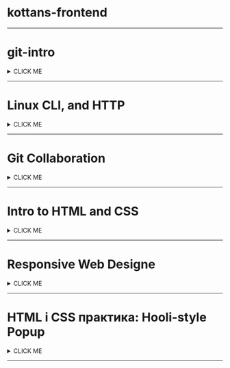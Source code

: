 # **kottans-frontend**

---

# git-intro

<details>><summary>CLICK ME</summary>
<p>


1. Я вже проходив курс Git та використовував його на практиці, корисно було відновити у памяті багато моментів. 
2. В цьому розділі нічого не здивувало. 
3. Гадаю я все буду використовувати!

![Img](./screenshots/git_basics/Introduction%20Sequence.PNG)
![Img1](./screenshots/git_basics/Push_Pull.PNG)

</p>
</details>

---

# Linux CLI, and HTTP

<details>><summary>CLICK ME</summary>
<p>

1. Хоча мені й доводілосья працювати з Linux, та було новим все з розділу безпеки 
2. Не можу відповісти
3. Якщо в мене буде необхідність використовувати Linux, то командами з 1 та 2 модулю я буду користуватися часто. 

![Screenshot](./screenshots/task_linux_cli/1.png)
![Screenshot](./screenshots/task_linux_cli/2.png)
![Screenshot](./screenshots/task_linux_cli/3.png)
![Screenshot](./screenshots/task_linux_cli/4.png)

</p>
</details>

---

# Git Collaboration

<details>><summary>CLICK ME</summary>
<p>
 
1. Майже все з цих розділів було для мене новим (читав, та майже нічого не використовував на практиці)
2.
3. Ще не знаю, але гадаю що так 

![Screenshot](./screenshots/task_git_collaboration/1.png)
![Screenshot](./screenshots/task_git_collaboration/2.png)

</p>
</details>

---

# Intro to HTML and CSS
 
<details>><summary>CLICK ME</summary>

<p>
 
1. В цьому розділі все було для мене знайоме, я вже займався вивченням HTML/CSS
2.
3. Більшість з вивченного я буду вікористовуваті в майбутньому.

![Screenshot](./screenshots/task_html_css_intro/html_css.png)

</p>
</details>

---

# Responsive Web Designe

<details><summary>CLICK ME</summary>
<p>

1. Дуже сподобався цей розділ. flexbox - для мене нова технологія, та дуже цікава. З Grid вже був знайомий, та багато чого вже забув.
2. Наскільки швидко та просто можливо верстати з Flex
3. Однозначно буду використовувати flexbox! Зараз пробую зверстати декілька шаблонів 

![Screenshot](./screenshots/task_responsive_web_design/1.png)
![Screenshot](./screenshots/task_responsive_web_design/2.png)

</p>
</details>

---

# HTML і CSS практика: Hooli-style Popup

<details><summary>CLICK ME</summary>
<p>

[Demo](https://acerpo.github.io/HTML-CSS-Popup/)

1. Много времени ушло, чтобы разобраться почему не работает то, что я делал по примерам в которых все работало 😅. Мне понравилось задание, а в особенности результат )
2. Удивило количество вариантов как можно было выполнить это задание, но то что правильный только один из них.
3. Точно буду использовать навыки которые получил в ходе этой практики в работе. Или хотя бы в ближайших проектах.

</p>
</details>

---

